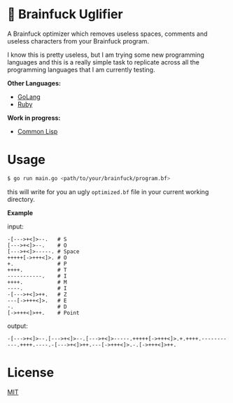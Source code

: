 # 💩 Brainfuck Uglifier

A Brainfuck optimizer which removes useless spaces, comments and useless characters from your Brainfuck program.

I know this is pretty useless, but I am trying some new programming languages and this is a really simple task to replicate across all the programming languages that I am currently testing.

**Other Languages:** <br />
- [GoLang](https://github.com/micheleriva/brainfuck-uglifier-go)
- [Ruby](https://github.com/micheleriva/brainfuck-uglifier-ruby)

**Work in progress:**
- [Common Lisp](https://github.com/micheleriva/brainfuck-uglifier-common-lisp)

# Usage

```sh
$ go run main.go <path/to/your/brainfuck/program.bf>
```

this will write for you an ugly `optimized.bf` file in your current working directory.

**Example**

input:

```brainfuck
-[--->+<]>--.   # S
[--->+<]>--.    # O
[--->+<]>-----. # Space
+++++[->+++<]>. # O
+.              # P
++++.           # T
-----------.    # I
++++.           # M
----.           # I
-[--->+<]>++.   # Z
---[->+++<]>.   # E
-.              # D
[->+++<]>++.    # Point
```

output:

```brainfuck
-[--->+<]>--.[--->+<]>--.[--->+<]>-----.+++++[->+++<]>.+.++++.-----------.++++.----.-[--->+<]>++.---[->+++<]>.-.[->+++<]>++.
```


# License
[MIT](/LICENSE.md)